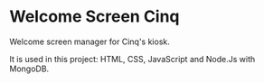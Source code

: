 # Welcome Screen Cinq

Welcome screen manager for Cinq's kiosk.

It is used in this project: HTML, CSS, JavaScript and Node.Js with MongoDB.